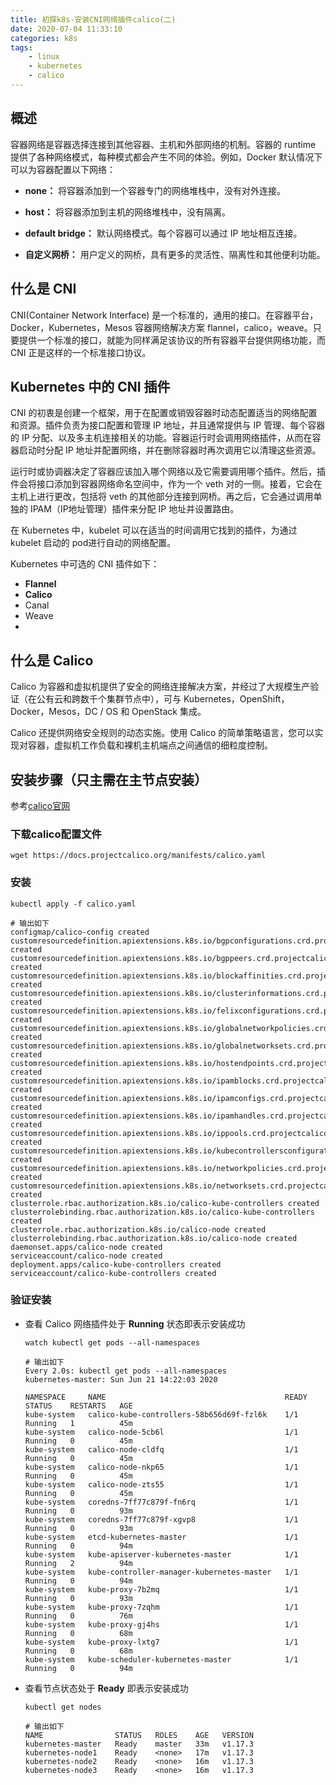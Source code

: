 ```yaml
---
title: 初探k8s-安装CNI网络插件calico(二)
date: 2020-07-04 11:33:10
categories: k8s
tags:
    - linux
    - kubernetes
    - calico
---
```

## 概述

容器网络是容器选择连接到其他容器、主机和外部网络的机制。容器的 runtime 提供了各种网络模式，每种模式都会产生不同的体验。例如，Docker 默认情况下可以为容器配置以下网络：

- **none：** 将容器添加到一个容器专门的网络堆栈中，没有对外连接。

- **host：** 将容器添加到主机的网络堆栈中，没有隔离。

- **default bridge：** 默认网络模式。每个容器可以通过 IP 地址相互连接。

- **自定义网桥：** 用户定义的网桥，具有更多的灵活性、隔离性和其他便利功能。
<!-- more -->
  

## 什么是 CNI

CNI(Container Network Interface) 是一个标准的，通用的接口。在容器平台，Docker，Kubernetes，Mesos 容器网络解决方案 flannel，calico，weave。只要提供一个标准的接口，就能为同样满足该协议的所有容器平台提供网络功能，而 CNI 正是这样的一个标准接口协议。



## Kubernetes 中的 CNI 插件

CNI 的初衷是创建一个框架，用于在配置或销毁容器时动态配置适当的网络配置和资源。插件负责为接口配置和管理 IP 地址，并且通常提供与 IP 管理、每个容器的 IP 分配、以及多主机连接相关的功能。容器运行时会调用网络插件，从而在容器启动时分配 IP 地址并配置网络，并在删除容器时再次调用它以清理这些资源。

运行时或协调器决定了容器应该加入哪个网络以及它需要调用哪个插件。然后，插件会将接口添加到容器网络命名空间中，作为一个 veth 对的一侧。接着，它会在主机上进行更改，包括将 veth 的其他部分连接到网桥。再之后，它会通过调用单独的 IPAM（IP地址管理）插件来分配 IP 地址并设置路由。

在 Kubernetes 中，kubelet 可以在适当的时间调用它找到的插件，为通过 kubelet 启动的 pod进行自动的网络配置。

Kubernetes 中可选的 CNI 插件如下：

- **Flannel**
- **Calico**
- Canal
- Weave
- 

## 什么是 Calico

Calico 为容器和虚拟机提供了安全的网络连接解决方案，并经过了大规模生产验证（在公有云和跨数千个集群节点中），可与 Kubernetes，OpenShift，Docker，Mesos，DC / OS 和 OpenStack 集成。

Calico 还提供网络安全规则的动态实施。使用 Calico 的简单策略语言，您可以实现对容器，虚拟机工作负载和裸机主机端点之间通信的细粒度控制。



## 安装步骤（只主需在主节点安装）

参考[calico官网](https://docs.projectcalico.org/getting-started/kubernetes/quickstart)

### 下载calico配置文件

```shell
wget https://docs.projectcalico.org/manifests/calico.yaml
```



### 安装

```shell
kubectl apply -f calico.yaml

# 输出如下
configmap/calico-config created
customresourcedefinition.apiextensions.k8s.io/bgpconfigurations.crd.projectcalico.org created
customresourcedefinition.apiextensions.k8s.io/bgppeers.crd.projectcalico.org created
customresourcedefinition.apiextensions.k8s.io/blockaffinities.crd.projectcalico.org created
customresourcedefinition.apiextensions.k8s.io/clusterinformations.crd.projectcalico.org created
customresourcedefinition.apiextensions.k8s.io/felixconfigurations.crd.projectcalico.org created
customresourcedefinition.apiextensions.k8s.io/globalnetworkpolicies.crd.projectcalico.org created
customresourcedefinition.apiextensions.k8s.io/globalnetworksets.crd.projectcalico.org created
customresourcedefinition.apiextensions.k8s.io/hostendpoints.crd.projectcalico.org created
customresourcedefinition.apiextensions.k8s.io/ipamblocks.crd.projectcalico.org created
customresourcedefinition.apiextensions.k8s.io/ipamconfigs.crd.projectcalico.org created
customresourcedefinition.apiextensions.k8s.io/ipamhandles.crd.projectcalico.org created
customresourcedefinition.apiextensions.k8s.io/ippools.crd.projectcalico.org created
customresourcedefinition.apiextensions.k8s.io/kubecontrollersconfigurations.crd.projectcalico.org created
customresourcedefinition.apiextensions.k8s.io/networkpolicies.crd.projectcalico.org created
customresourcedefinition.apiextensions.k8s.io/networksets.crd.projectcalico.org created
clusterrole.rbac.authorization.k8s.io/calico-kube-controllers created
clusterrolebinding.rbac.authorization.k8s.io/calico-kube-controllers created
clusterrole.rbac.authorization.k8s.io/calico-node created
clusterrolebinding.rbac.authorization.k8s.io/calico-node created
daemonset.apps/calico-node created
serviceaccount/calico-node created
deployment.apps/calico-kube-controllers created
serviceaccount/calico-kube-controllers created
```



### 验证安装

- 查看 Calico 网络插件处于 **Running** 状态即表示安装成功

  ```shell
  watch kubectl get pods --all-namespaces
  
  # 输出如下
  Every 2.0s: kubectl get pods --all-namespaces                                                                         kubernetes-master: Sun Jun 21 14:22:03 2020
  
  NAMESPACE     NAME                                        READY   STATUS    RESTARTS   AGE
  kube-system   calico-kube-controllers-58b656d69f-fzl6k    1/1     Running   1          45m
  kube-system   calico-node-5cb6l                           1/1     Running   0          45m
  kube-system   calico-node-cldfq                           1/1     Running   0          45m
  kube-system   calico-node-nkp65                           1/1     Running   0          45m
  kube-system   calico-node-zts55                           1/1     Running   0          45m
  kube-system   coredns-7ff77c879f-fn6rq                    1/1     Running   0          93m
  kube-system   coredns-7ff77c879f-xgvp8                    1/1     Running   0          93m
  kube-system   etcd-kubernetes-master                      1/1     Running   0          94m
  kube-system   kube-apiserver-kubernetes-master            1/1     Running   2          94m
  kube-system   kube-controller-manager-kubernetes-master   1/1     Running   0          94m
  kube-system   kube-proxy-7b2mq                            1/1     Running   0          93m
  kube-system   kube-proxy-7zqhm                            1/1     Running   0          76m
  kube-system   kube-proxy-gj4hs                            1/1     Running   0          68m
  kube-system   kube-proxy-lxtg7                            1/1     Running   0          68m
  kube-system   kube-scheduler-kubernetes-master            1/1     Running   0          94m
  ```

  

- 查看节点状态处于 **Ready** 即表示安装成功

  ```shell
  kubectl get nodes
  
  # 输出如下
  NAME                STATUS   ROLES    AGE   VERSION
  kubernetes-master   Ready    master   33m   v1.17.3
  kubernetes-node1    Ready    <none>   17m   v1.17.3
  kubernetes-node2    Ready    <none>   16m   v1.17.3
  kubernetes-node3    Ready    <none>   16m   v1.17.3
  ```
